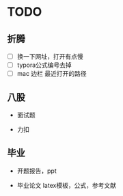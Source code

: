 # TODO

## 折腾

- [ ] 换一下网址，打开有点慢
- [ ] typora公式编号去掉
- [ ] mac 边栏 最近打开的路径

## 八股

- 面试题

- 力扣

  

## 毕业

- 开题报告，ppt

- 毕业论文 latex模板，公式，参考文献

  
